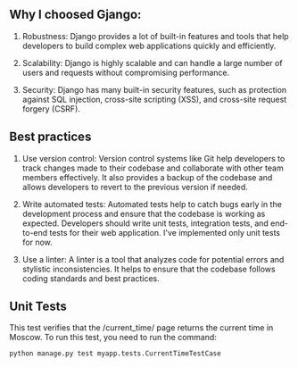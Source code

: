 ## Why I choosed Gjango:

1. Robustness: Django provides a lot of built-in features and tools that help developers to build complex web applications quickly and efficiently.

2. Scalability: Django is highly scalable and can handle a large number of users and requests without compromising performance.

3. Security: Django has many built-in security features, such as protection against SQL injection, cross-site scripting (XSS), and cross-site request forgery (CSRF).

## Best practices

1. Use version control: Version control systems like Git help developers to track changes made to their codebase and collaborate with other team members effectively. It also provides a backup of the codebase and allows developers to revert to the previous version if needed.

2. Write automated tests: Automated tests help to catch bugs early in the development process and ensure that the codebase is working as expected. Developers should write unit tests, integration tests, and end-to-end tests for their web application. I've implemented only unit tests for now.

3. Use a linter: A linter is a tool that analyzes code for potential errors and stylistic inconsistencies. It helps to ensure that the codebase follows coding standards and best practices.

## Unit Tests

This test verifies that the /current_time/ page returns the current time in Moscow. To run this test, you need to run the command:

`python manage.py test myapp.tests.CurrentTimeTestCase`

